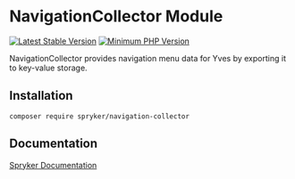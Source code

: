 # NavigationCollector Module
[![Latest Stable Version](https://poser.pugx.org/spryker/navigation-collector/v/stable.svg)](https://packagist.org/packages/spryker/navigation-collector)
[![Minimum PHP Version](https://img.shields.io/badge/php-%3E%3D%208.0-8892BF.svg)](https://php.net/)

NavigationCollector provides navigation menu data for Yves by exporting it to key-value storage.

## Installation

```
composer require spryker/navigation-collector
```

## Documentation

[Spryker Documentation](https://docs.spryker.com)
